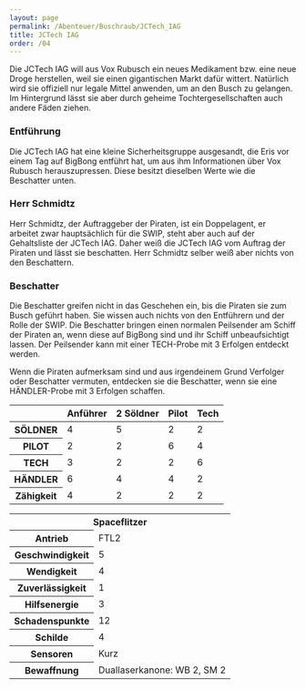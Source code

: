```yaml
---
layout: page
permalink: /Abenteuer/Buschraub/JCTech_IAG
title: JCTech IAG
order: /04
---
```


Die JCTech IAG will aus Vox Rubusch ein neues Medikament bzw. eine neue Droge herstellen, weil sie einen gigantischen Markt dafür wittert. Natürlich wird sie offiziell nur legale Mittel anwenden, um an den Busch zu gelangen. Im Hintergrund lässt sie aber durch geheime Tochtergesellschaften auch andere Fäden ziehen.

### Entführung

Die JCTech IAG hat eine kleine Sicherheitsgruppe ausgesandt, die Eris vor einem Tag auf BigBong entführt hat, um aus ihm Informationen über Vox Rubusch herauszupressen. Diese besitzt dieselben Werte wie die Beschatter unten.

### Herr Schmidtz

Herr Schmidtz, der Auftraggeber der Piraten, ist ein Doppelagent, er arbeitet zwar hauptsächlich für die SWIP, steht aber auch auf der Gehaltsliste der JCTech IAG. Daher weiß die JCTech IAG vom Auftrag der Piraten und lässt sie beschatten. Herr Schmidtz selber weiß aber nichts von den Beschattern.

### Beschatter

Die Beschatter greifen nicht in das Geschehen ein, bis die Piraten sie zum Busch geführt haben. Sie wissen auch nichts von den Entführern und der Rolle der SWIP. Die Beschatter bringen einen normalen Peilsender am Schiff der Piraten an, wenn diese auf BigBong sind und ihr Schiff unbeaufsichtigt lassen. Der Peilsender kann mit einer TECH-Probe mit 3 Erfolgen entdeckt werden.

Wenn die Piraten aufmerksam sind und aus irgendeinem Grund Verfolger oder Beschatter vermuten, entdecken sie die Beschatter, wenn sie eine HÄNDLER-Probe mit 3 Erfolgen schaffen.

<table>
<thead>
<tr><th> </th><th>Anführer</th><th>2 Söldner</th><th>Pilot</th><th>Tech</th></tr>
</thead>
<tbody>
<tr><th>SÖLDNER</th><td>4</td><td>5</td><td>2</td><td>2</td></tr>
<tr><th>PILOT</th><td>2</td><td>2</td><td>6</td><td>4</td></tr>
<tr><th>TECH</th><td>3</td><td>2</td><td>2</td><td>6</td></tr>
<tr><th>HÄNDLER</th><td>6</td><td>4</td><td>4</td><td>2</td></tr>
<tr><th>Zähigkeit</th><td>4</td><td>2</td><td>2</td><td>2</td></tr>
</tbody>
</table>

<table>
<tbody>
<tr><th colspan="2">Spaceflitzer</th></tr>
<tr><th>Antrieb</th><td>FTL2</td></tr>
<tr><th>Geschwindigkeit</th><td>5</td></tr>
<tr><th>Wendigkeit</th><td>4</td></tr>
<tr><th>Zuverlässigkeit</th><td>1</td></tr>
<tr><th>Hilfsenergie</th><td>3</td></tr>
<tr><th>Schadenspunkte</th><td>12</td></tr>
<tr><th>Schilde</th><td>4</td></tr>
<tr><th>Sensoren</th><td>Kurz</td></tr>
<tr><th>Bewaffnung</th><td>Duallaserkanone: WB 2, SM 2</td></tr>
</tbody>
</table>
